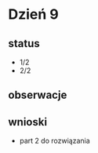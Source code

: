 # Dzień 9
## status
- 1/2 <img src="https://raw.githubusercontent.com/FortAwesome/Font-Awesome/6.x/svgs/solid/check.svg" width="10" height="10">
- 2/2 <img src="https://raw.githubusercontent.com/FortAwesome/Font-Awesome/6.x/svgs/solid/ban.svg" width="10" height="10">
## obserwacje
## wnioski
- part 2 do rozwiązania
